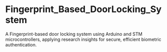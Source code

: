 # Fingerprint_Based_DoorLocking_System
A Fingerprint-based door locking system using Arduino and STM microcontrollers, applying research insights for secure, efficient biometric authentication.
